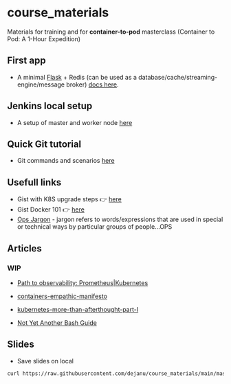 # course_materials
Materials for training and for **container-to-pod** masterclass (Container to Pod: A 1-Hour Expedition)

## First app
* A minimal [Flask](https://flask.palletsprojects.com/en/3.0.x/quickstart/#a-minimal-application) + Redis (can be used as a database/cache/streaming-engine/message broker) [docs here](https://github.com/dejanu/course_materials/tree/main/python_hello_app).

## Jenkins local setup

* A setup of master and worker node [here](https://github.com/dejanu/devops_fundamentals/tree/main/jenkins-dockercompose#readme)

## Quick Git tutorial

* Git commands and scenarios [here](https://github.com/dejanu/devops_fundamentals/blob/main/gitdemo/readme.md)

## Usefull links

* Gist with K8S upgrade steps 👉 [here](https://gist.github.com/dejanu/89ec2565d3a923a368f5dc046259e2b9)
* Gist Docker 101 👉 [here](https://gist.github.com/dejanu/a7d4ad6340c5eae5130a964b592f3b75)
* [Ops Jargon](https://gist.github.com/dejanu/a761175e9972d689421cbf435bf98223) -  jargon refers to words/expressions that are used in special or technical ways by particular groups of people...OPS
 
## Articles
### WIP

* [Path to observability: Prometheus|Kubernetes](https://www.linkedin.com/pulse/path-observability-prometheuskubernetes-alexandru-dejanu-ufz8c/)

* [containers-empathic-manifesto](https://www.linkedin.com/pulse/containers-empathic-manifesto-alexandru-dejanu-1xuzf/)

* [kubernetes-more-than-afterthought-part-I](https://www.linkedin.com/pulse/kubernetes-more-than-afterthought-part-i-alexandru-dejanu-tcc5f/)

* [Not Yet Another Bash Guide](https://medium.com/@dejanualex/not-yet-another-another-guide-about-bash-327692da88ed)

## Slides

* Save slides on local
```bash
curl https://raw.githubusercontent.com/dejanu/course_materials/main/masterclass_slides.key -o masterclass_slides.key
```
